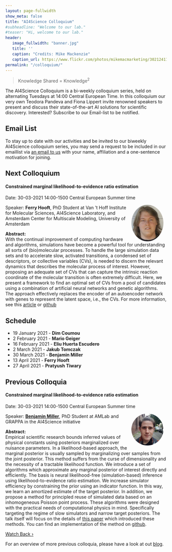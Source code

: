 ```yaml
---
layout: page-fullwidth 
show_meta: false
title: "AI4Science Colloquium"
#subheadline: "Welcome to our lab."
#teaser: "Hi, welcome to our lab."
header:
   image_fullwidth: "banner.jpg"
   title: ''
   caption: "Credits: Mike Mackenzie"
   caption_url: https://www.flickr.com/photos/mikemacmarketing/30212411048
permalink: "/colloquium/"
---
```

> Knowledge Shared = Knowledge<sup>2</sup>


The AI4Science Colloquium is a bi-weekly colloquium series, held on alternating Tuesdays at 14:00 Central European Time. In this colloquium our very own Teodora Pandeva and Fiona Lippert invite renowned speakers to present and discuss their state-of-the-art AI solutions for scientific discovery. Interested? Subscribe to our Email-list to be notified.

## Email List
To stay up to date with our activities and be invited to our biweekly AI4Science colloquium series, you may send a request to be included in our emaillist via [an email to us][9] with your name, affiliation and a one-sentence motivation for joining.

## Next Colloquium

#### Constrained marginal likelihood-to-evidence ratio estimation

Date: 30-03-2021 14:00-1500 Central European Summer time


 <img src="../people/FerryHooft.jpg"
     alt="FerryHooft"
     width="100"
     style="float: right; margin-right: 10px; border-radius:50%;" />


Speaker: **Ferry Hooft**, PhD Student at Van ’t Hoff Institute for Molecular Sciences, AI4Science Laboratory, and Amsterdam Center for Multiscale Modeling, University of Amsterdam

**Abstract:** <br/>
With the continual improvement of computing hardware and algorithms, simulations have become a powerful tool for understanding all sorts of (bio)molecular processes. To handle the large simulation data sets and to accelerate slow, activated transitions, a condensed set of descriptors, or collective variables (CVs), is needed to discern the relevant dynamics that describes the molecular process of interest. However, proposing an adequate set of CVs that can capture the intrinsic reaction coordinate of the molecular transition is often extremely difficult. Here, we present a framework to find an optimal set of CVs from a pool of candidates using a combination of artificial neural networks and genetic algorithms. The approach effectively replaces the encoder of an autoencoder network with genes to represent the latent space, i.e., the CVs.
For more information, see this [article][6] or [github][7]

## Schedule
-  19 January 2021 - **Dim Coumou**
- 2 February 2021 - **Mario Geiger**
- 16 February 2021 - **Eliu Huerta Escudero**
- 2 March 2021 - **Jakub Tomczak**
- 30 March 2021 - **Benjamin Miller**
- 13 April 2021 - **Ferry Hooft**
- 27 April 2021 - **Pratyush Tiwary**

## Previous Colloquia

#### Constrained marginal likelihood-to-evidence ratio estimation

Date: 30-03-2021 14:00-1500 Central European Summer time


 <img src="../people/BenjaminMiller.jpg"
     alt="BenjaminMiller"
     width="100"
     style="float: right; margin-right: 10px; border-radius:50%;" />


Speaker: **[Benjamin Miller][5]**, PhD Student at AMLab and GRAPPA in the AI4Science initiative

**Abstract:** <br/>
Empirical scientific research bounds inferred values of physical constants using posteriors marginalized over nuisance parameters. In a likelihood-based approach, the marginal posterior is usually sampled by marginalizing over samples from the joint posterior. This method suffers from the curse of dimensionality and the necessity of a tractable likelihood function. We introduce a set of algorithms which approximate any marginal posterior of interest directly and efficiently. The basis is neural likelihood-free (simulation-based) inference using likelihood-to-evidence ratio estimation. We increase simulator efficiency by constraining the prior using an indicator function. In this way, we learn an amortized estimate of the target posterior. In addition, we propose a method for principled reuse of simulated data based on an inhomogeneous Poisson point process. These algorithms were designed with the practical needs of computational physics in mind. Specifically targeting the regime of slow simulators and narrow target posteriors.
The talk itself will focus on the details of [this paper][4] which introduced these methods. You can find an implementation of the method on [github][3].

<a class="radius button small" href="https://drive.google.com/file/d/1UCiUV0Efi3mfZJTCe9y2yJVnzZZ4SsUP/view?usp=sharing">Watch Back ›</a>


For an overview of more  previous colloquia, please have a look at out [blog][2].

[1]: https://bereau.group/
[2]: /blog/
[9]: /contact/
[3]:https://github.com/undark-lab/swyft
[4]:https://arxiv.org/abs/2011.13951
[5]:http://www.mathben.com/
[6]:https://pubs.acs.org/doi/10.1021/acs.jctc.0c00981
[7]:https://github.com/Ensing-Laboratory/FABULOUS
